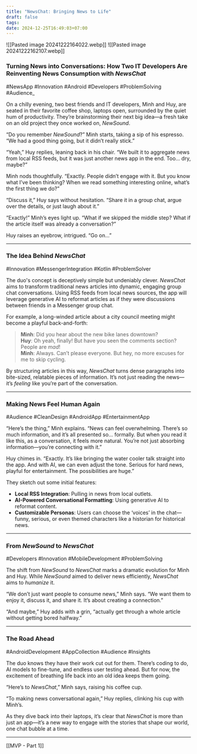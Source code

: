 ```yaml
---
title: "NewsChat: Bringing News to Life"
draft: false
tags: 
date: 2024-12-25T16:49:03+07:00
---
```

![[Pasted image 20241222164022.webp]]
![[Pasted image 20241222162107.webp]]
### Turning News into Conversations: How Two IT Developers Are Reinventing News Consumption with _NewsChat_

#NewsApp #Innovation #Android #Developers #ProblemSolving #Audience_

On a chilly evening, two best friends and IT developers, Minh and Huy, are seated in their favorite coffee shop, laptops open, surrounded by the quiet hum of productivity. They’re brainstorming their next big idea—a fresh take on an old project they once worked on, _NewSound_.

“Do you remember _NewSound_?” Minh starts, taking a sip of his espresso. “We had a good thing going, but it didn’t really stick.”

“Yeah,” Huy replies, leaning back in his chair. “We built it to aggregate news from local RSS feeds, but it was just another news app in the end. Too... dry, maybe?”

Minh nods thoughtfully. “Exactly. People didn’t engage with it. But you know what I’ve been thinking? When we read something interesting online, what’s the first thing we do?”

“Discuss it,” Huy says without hesitation. “Share it in a group chat, argue over the details, or just laugh about it.”

“Exactly!” Minh’s eyes light up. “What if we skipped the middle step? What if the article itself was already a conversation?”

Huy raises an eyebrow, intrigued. “Go on…”

---

### The Idea Behind _NewsChat_

#Innovation #MessengerIntegration #Kotlin #ProblemSolver

The duo's concept is deceptively simple but undeniably clever. _NewsChat_ aims to transform traditional news articles into dynamic, engaging group chat conversations. Using RSS feeds from local news sources, the app will leverage generative AI to reformat articles as if they were discussions between friends in a Messenger group chat.

For example, a long-winded article about a city council meeting might become a playful back-and-forth:

> **Minh**: Did you hear about the new bike lanes downtown?  
> **Huy**: Oh yeah, finally! But have you seen the comments section? People are _mad_!  
> **Minh**: Always. Can’t please everyone. But hey, no more excuses for me to skip cycling.

By structuring articles in this way, _NewsChat_ turns dense paragraphs into bite-sized, relatable pieces of information. It’s not just reading the news—it’s _feeling_ like you’re part of the conversation.

---

### Making News Feel Human Again

#Audience #CleanDesign #AndroidApp #EntertainmentApp

“Here’s the thing,” Minh explains. “News can feel overwhelming. There’s so much information, and it’s all presented so... formally. But when you read it like this, as a conversation, it feels more natural. You’re not just absorbing information—you’re connecting with it.”

Huy chimes in. “Exactly. It’s like bringing the water cooler talk straight into the app. And with AI, we can even adjust the tone. Serious for hard news, playful for entertainment. The possibilities are huge.”

They sketch out some initial features:

- **Local RSS Integration**: Pulling in news from local outlets.
- **AI-Powered Conversational Formatting**: Using generative AI to reformat content.
- **Customizable Personas**: Users can choose the ‘voices’ in the chat—funny, serious, or even themed characters like a historian for historical news.

---

### From _NewSound_ to _NewsChat_

#Developers #Innovation #MobileDevelopment #ProblemSolving

The shift from _NewSound_ to _NewsChat_ marks a dramatic evolution for Minh and Huy. While _NewSound_ aimed to deliver news efficiently, _NewsChat_ aims to _humanize_ it.

“We don’t just want people to consume news,” Minh says. “We want them to enjoy it, discuss it, and share it. It’s about creating a connection.”

“And maybe,” Huy adds with a grin, “actually get through a whole article without getting bored halfway.”

---

### The Road Ahead

#AndroidDevelopment #AppCollection #Audience #Insights

The duo knows they have their work cut out for them. There’s coding to do, AI models to fine-tune, and endless user testing ahead. But for now, the excitement of breathing life back into an old idea keeps them going.

“Here’s to _NewsChat_,” Minh says, raising his coffee cup.

“To making news conversational again,” Huy replies, clinking his cup with Minh’s.

As they dive back into their laptops, it’s clear that _NewsChat_ is more than just an app—it’s a new way to engage with the stories that shape our world, one chat bubble at a time.

---

[[MVP - Part 1]]